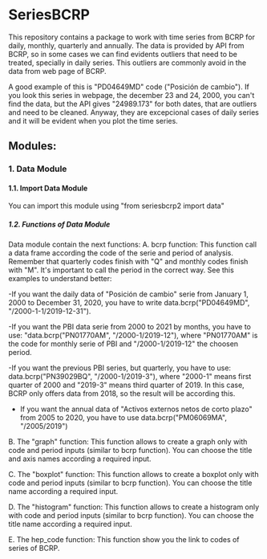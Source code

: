 #   SeriesBCRP
This repository contains a package to work with time series from BCRP for daily, monthly, quarterly and annually. The data is provided 
by API from BCRP, so in some cases we can find evidents outliers that need to be treated, specially in daily series. This outliers are commonly avoid in the data from web page of BCRP. 

A good example of this is "PD04649MD" code ("Posición de cambio"). If you look this series in webpage, the december 23 and 24, 2000, you can't find the data, but the API gives "24989.173" for both dates, that are outliers and need to be cleaned. Anyway, they are excepcional cases of daily series and it will be evident when you plot the time series. 

## Modules:
### 1. Data Module
#### 1.1. Import Data Module
You can import this module using "from seriesbcrp2 import data"
##### 1.2. Functions of Data Module
Data module contain the next functions:
A. bcrp function: This function call a data frame according the code of the serie and period of analysis.
Remember that quarterly codes finish with "Q" and monthly codes finish with "M". It's important to call the period in the correct way. 
See this examples to understand better:

-If you want the daily data of "Posición de cambio" serie from January 1, 2000 to December 31, 2020, you have to write data.bcrp("PD04649MD", "/2000-1-1/2019-12-31").

-If you want the PBI data serie from 2000 to 2021 by months, you have to use: "data.bcrp("PN01770AM", "/2000-1/2019-12"), where 
"PN01770AM" is the code for monthly serie of PBI and "/2000-1/2019-12" the choosen period.

-If you want the previous PBI series, but quarterly, you have to use: data.bcrp("PN39029BQ", "/2000-1/2019-3"), where "2000-1" means first quarter of 2000 and "2019-3" means third quarter of 2019. In this case, BCRP only offers data from 2018, so the result will be according this. 

- If you want the annual data of "Activos externos netos de corto plazo" from 2005 to 2020, you have to use data.bcrp("PM06069MA", "/2005/2019")

B. The "graph" function: This function allows to create a graph only with code and period inputs (similar to bcrp function).
You can choose the title and axis names according a required input.

C. The "boxplot" function: This function allows to create a boxplot only with code and period inputs (similar to bcrp function).
You can choose the title name according a required input.

D. The "histogram" function: This function allows to create a histogram only with code and period inputs (similar to bcrp function).
You can choose the title name according a required input.

E. The hep_code function: This function show you the link to codes of series of BCRP.
